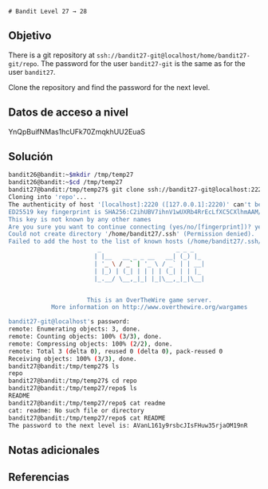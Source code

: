 	# Bandit Level 27 → 28

## Objetivo
There is a git repository at `ssh://bandit27-git@localhost/home/bandit27-git/repo`. The password for the user `bandit27-git` is the same as for the user `bandit27`.

Clone the repository and find the password for the next level.

## Datos de acceso a nivel
YnQpBuifNMas1hcUFk70ZmqkhUU2EuaS

## Solución
````bash
bandit26@bandit:~$mkdir /tmp/temp27
bandit26@bandit:~$cd /tmp/temp27
bandit27@bandit:/tmp/temp27$ git clone ssh://bandit27-git@localhost:2220/home/bandit27-git/repo
Cloning into 'repo'...
The authenticity of host '[localhost]:2220 ([127.0.0.1]:2220)' can't be established.
ED25519 key fingerprint is SHA256:C2ihUBV7ihnV1wUXRb4RrEcLfXC5CXlhmAAM/urerLY.
This key is not known by any other names
Are you sure you want to continue connecting (yes/no/[fingerprint])? yes
Could not create directory '/home/bandit27/.ssh' (Permission denied).
Failed to add the host to the list of known hosts (/home/bandit27/.ssh/known_hosts).
                         _                     _ _ _
                        | |__   __ _ _ __   __| (_) |_
                        | '_ \ / _` | '_ \ / _` | | __|
                        | |_) | (_| | | | | (_| | | |_
                        |_.__/ \__,_|_| |_|\__,_|_|\__|


                      This is an OverTheWire game server.
            More information on http://www.overthewire.org/wargames

bandit27-git@localhost's password:
remote: Enumerating objects: 3, done.
remote: Counting objects: 100% (3/3), done.
remote: Compressing objects: 100% (2/2), done.
remote: Total 3 (delta 0), reused 0 (delta 0), pack-reused 0
Receiving objects: 100% (3/3), done.
bandit27@bandit:/tmp/temp27$ ls
repo
bandit27@bandit:/tmp/temp27$ cd repo
bandit27@bandit:/tmp/temp27/repo$ ls
README
bandit27@bandit:/tmp/temp27/repo$ cat readme
cat: readme: No such file or directory
bandit27@bandit:/tmp/temp27/repo$ cat README
The password to the next level is: AVanL161y9rsbcJIsFHuw35rjaOM19nR
````

## Notas adicionales

## Referencias